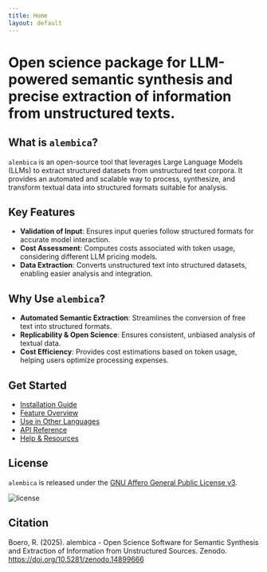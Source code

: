 ```yaml
---
title: Home
layout: default
---
```


# Open science package for LLM-powered semantic synthesis and precise extraction of information from unstructured texts.

## What is `alembica`?
`alembica` is an open-source tool that leverages Large Language Models (LLMs) to extract structured datasets from unstructured text corpora. It provides an automated and scalable way to process, synthesize, and transform textual data into structured formats suitable for analysis.

## Key Features
- **Validation of Input**: Ensures input queries follow structured formats for accurate model interaction.
- **Cost Assessment**: Computes costs associated with token usage, considering different LLM pricing models.
- **Data Extraction**: Converts unstructured text into structured datasets, enabling easier analysis and integration.

## Why Use `alembica`?
- **Automated Semantic Extraction**: Streamlines the conversion of free text into structured formats.
- **Replicability & Open Science**: Ensures consistent, unbiased analysis of textual data.
- **Cost Efficiency**: Provides cost estimations based on token usage, helping users optimize processing expenses.

## Get Started
- [Installation Guide](getting-started)
- [Feature Overview](main-features)
- [Use in Other Languages](cshared-library)
- [API Reference](https://pkg.go.dev/github.com/open-and-sustainable/alembica)
- [Help & Resources](help-resources)

## License
`alembica` is released under the [GNU Affero General Public License v3](https://www.gnu.org/licenses/agpl-3.0.html).


![license](https://www.gnu.org/graphics/agplv3-155x51.png)

## Citation
Boero, R. (2025). alembica - Open Science Software for Semantic Synthesis and Extraction of Information from Unstructured Sources. Zenodo. https://doi.org/10.5281/zenodo.14899666


<div id="wcb" class="carbonbadge"></div>
<script src="https://unpkg.com/website-carbon-badges@1.1.3/b.min.js" defer></script>
